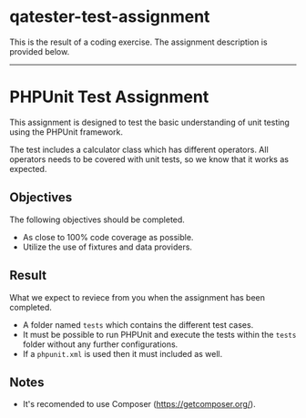 # qatester-test-assignment
This is the result of a coding exercise. The assignment description is provided below.

---

# PHPUnit Test Assignment
This assignment is designed to test the basic understanding of unit testing using the PHPUnit framework.

The test includes a calculator class which has different operators. All operators needs to be covered with unit tests, so we know that it works as expected.

## Objectives
The following objectives should be completed.

- As close to 100% code coverage as possible.
- Utilize the use of fixtures and data providers.

## Result
What we expect to reviece from you when the assignment has been completed.

- A folder named `tests` which contains the different test cases.
- It must be possible to run PHPUnit and execute the tests within the `tests` folder without any further configurations.
- If a `phpunit.xml` is used then it must included as well.

## Notes
- It's recomended to use Composer (https://getcomposer.org/).
